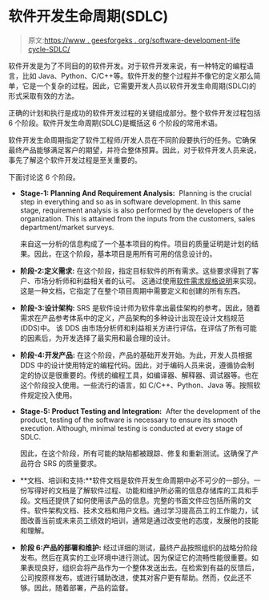 # 软件开发生命周期(SDLC)

> 原文:[https://www . geesforgeks . org/software-development-life cycle-SDLC/](https://www.geeksforgeeks.org/software-development-life-cycle-sdlc/)

软件开发是为了不同目的的软件开发。对于软件开发来说，有一种特定的编程语言，比如 Java、Python、C/C++等。软件开发的整个过程并不像它的定义那么简单，它是一个复杂的过程。因此，它需要开发人员以软件开发生命周期(SDLC)的形式采取有效的方法。

正确的计划和执行是成功的软件开发过程的关键组成部分。整个软件开发过程包括 6 个阶段。软件开发生命周期(SDLC)是概括这 6 个阶段的常用术语。

软件开发生命周期指定了软件工程师/开发人员在不同阶段要执行的任务。它确保最终产品能够满足客户的期望，并符合整体预算。因此，对于软件开发人员来说，事先了解这个软件开发过程是至关重要的。

下面讨论这 6 个阶段。

*   **Stage-1: Planning And Requirement Analysis:** 
    Planning is the crucial step in everything and so as in software development. In this same stage, requirement analysis is also performed by the developers of the organization. This is attained from the inputs from the customers, sales department/market surveys. 

    来自这一分析的信息构成了一个基本项目的构件。项目的质量证明是计划的结果。因此，在这个阶段，基本项目是用所有可用的信息设计的。

*   **阶段-2:定义需求:**
    在这个阶段，指定目标软件的所有需求。这些要求得到了客户、市场分析师和利益相关者的认可。
    这通过使用[软件需求规格说明](https://www.geeksforgeeks.org/software-engineering-quality-characteristics-of-a-good-srs/)来实现。这是一种文档，它指定了在整个项目周期中需要定义和创建的所有东西。

*   **阶段-3:设计架构:**
    SRS 是软件设计师为软件拿出最佳架构的参考。因此，随着需求在产品参考体系中的定义，产品架构的多种设计出现在设计文档规范(DDS)中。
    该 DDS 由市场分析师和利益相关方进行评估。在评估了所有可能的因素后，为开发选择了最实用和最合理的设计。

*   **阶段-4:开发产品:**
    在这个阶段，产品的基础开发开始。为此，开发人员根据 DDS 中的设计使用特定的编程代码。因此，对于编码人员来说，遵循协会制定的协议是很重要的。传统的编程工具，如编译器、解释器、调试器等。也在这个阶段投入使用。一些流行的语言，如 C/C++、Python、Java 等。按照软件规定投入使用。

*   **Stage-5: Product Testing and Integration:** 
    After the development of the product, testing of the software is necessary to ensure its smooth execution. Although, minimal testing is conducted at every stage of SDLC. 

    因此，在这个阶段，所有可能的缺陷都被跟踪、修复和重新测试。这确保了产品符合 SRS 的质量要求。

*   **文档、培训和支持:**软件文档是软件开发生命周期中必不可少的一部分。一份写得好的文档是了解软件过程、功能和维护所必需的信息存储库的工具和手段。文档还提供了如何使用该产品的信息。完整的书面文件应包括所需的文件。软件架构文档、技术文档和用户文档。通过学习提高员工的工作能力，试图改善当前或未来员工绩效的培训，通常是通过改变他的态度，发展他的技能和理解。

*   **阶段 6:产品的部署和维护:**
    经过详细的测试，最终产品按照组织的战略分阶段发布。然后在真实的工业环境中进行测试。因为保证它的流畅性能很重要。如果表现良好，组织会将产品作为一个整体发送出去。在检索到有益的反馈后，公司按原样发布，或进行辅助改进，使其对客户更有帮助。然而，仅此还不够。因此，随着部署，产品的监督。